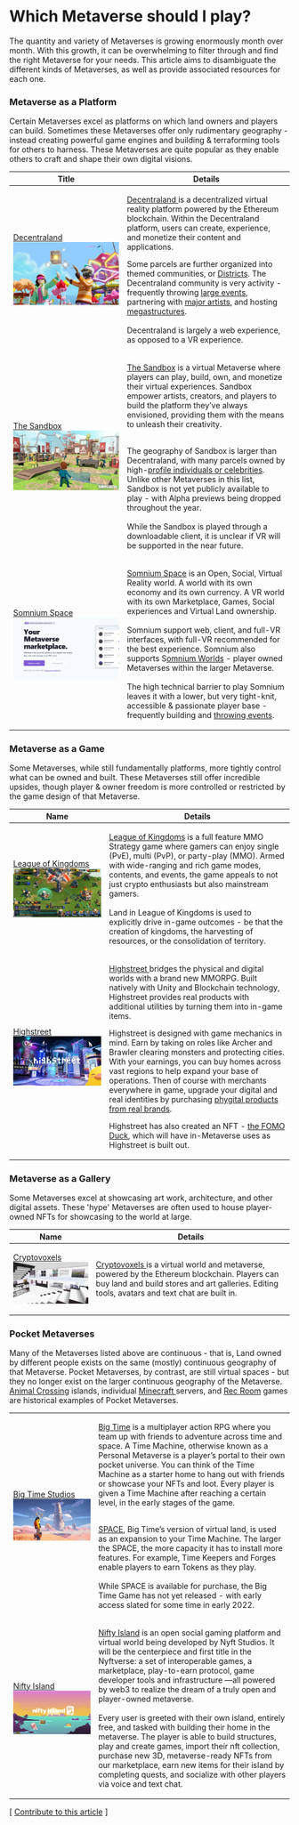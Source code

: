 # Which Metaverse should I play?

The quantity and variety of Metaverses is growing enormously month over month. With this growth, it can be overwhelming to filter through and find the right Metaverse for your needs. This article aims to disambiguate the different kinds of Metaverses, as well as provide associated resources for each one.

### Metaverse as a Platform

Certain Metaverses excel as platforms on which land owners and players can build. Sometimes these Metaverses offer only rudimentary geography - instead creating powerful game engines and building & terraforming tools for others to harness. These Metaverses are quite popular as they enable others to craft and shape their own digital visions.&#x20;

| Title                                                                                                                        | Details                                                                                                                                                                                                                                                                                                                                                                                                                                                                                                                                                                                                                                                                                                                                                                                                                                      |
| ---------------------------------------------------------------------------------------------------------------------------- | -------------------------------------------------------------------------------------------------------------------------------------------------------------------------------------------------------------------------------------------------------------------------------------------------------------------------------------------------------------------------------------------------------------------------------------------------------------------------------------------------------------------------------------------------------------------------------------------------------------------------------------------------------------------------------------------------------------------------------------------------------------------------------------------------------------------------------------------- |
| <p><a href="https://docenrtaland.com">Decentraland</a><br><img src="../.gitbook/assets/image (1).png" alt=""><br></p>        | <p><a href="https://docenrtaland.com">Decentraland </a>is a decentralized virtual reality platform powered by the Ethereum blockchain. Within the Decentraland platform, users can create, experience, and monetize their content and applications.</p><p></p><p>Some parcels are further organized into themed communities, or <a href="https://docs.decentraland.org/decentraland/glossary/#district">Districts</a>. The Decentraland community is very activity - frequently throwing <a href="https://events.decentraland.org">large events</a>, partnering with <a href="https://events.decentraland.org/event/?id=746bb7dd-4044-45bd-b87a-b93fcf9ea379">major artists</a>, and hosting <a href="https://nye.wemeta.world">megastructures</a>. <br><br>Decentraland is largely a web experience, as opposed to a VR experience.<br></p> |
| <p><a href="https://www.sandbox.game/en/">The Sandbox</a><br><img src="../.gitbook/assets/image (3) (1) (1).png" alt=""></p> | <p><a href="https://www.sandbox.game/en/">The Sandbox</a> is a virtual Metaverse where players can play, build, own, and monetize their virtual experiences. Sandbox empower artists, creators, and players to build the platform they’ve always envisioned, providing them with the means to unleash their creativity.</p><p><br>The geography of Sandbox is larger than Decentraland, with many parcels owned by high-<a href="https://fortune.com/2021/12/09/snoop-dogg-rapper-metaverse-snoopverse/">profile individuals or celebrities</a>. Unlike other Metaverses in this list, Sandbox is not yet publicly available to play - with Alpha previews being dropped throughout the year.<br><br>While the Sandbox is played through a downloadable client, it is unclear if VR will be supported in the near future. <br></p>           |
| <p><a href="https://somniumspace.com">Somnium Space</a><br><img src="../.gitbook/assets/image (9) (1).png" alt=""><br></p>   | <p><a href="https://somniumspace.com">Somnium Space</a> is an Open, Social, Virtual Reality world. A world with its own economy and its own currency. A VR world with its own Marketplace, Games, Social experiences and Virtual Land ownership.<br><br>Somnium support web, client, and full-VR interfaces, with full-VR recommended for the best experience. Somnium also supports S<a href="https://somniumspace.medium.com/announcing-somnium-worlds-somnium-web-blockchain-avatars-slo-details-prices-81ec741e2d3a">omnium Worlds</a> - player owned Metaverses within the larger Metaverse. <br><br>The high technical barrier to play Somnium leaves it with a lower, but very tight-knit, accessible &#x26; passionate player base - frequently building and <a href="https://somniumspace.com/events">throwing events</a>. <br></p> |



### Metaverse as a Game

Some Metaverses, while still fundamentally platforms, more tightly control what can be owned and built. These Metaverses still offer incredible upsides, though player & owner freedom is more controlled or restricted by the game design of that Metaverse.



| Name                                                                                                                                     | Details                                                                                                                                                                                                                                                                                                                                                                                                                                                                                                                                                                                                                                                                                                                                                                                                                                                                                                                                      |
| ---------------------------------------------------------------------------------------------------------------------------------------- | -------------------------------------------------------------------------------------------------------------------------------------------------------------------------------------------------------------------------------------------------------------------------------------------------------------------------------------------------------------------------------------------------------------------------------------------------------------------------------------------------------------------------------------------------------------------------------------------------------------------------------------------------------------------------------------------------------------------------------------------------------------------------------------------------------------------------------------------------------------------------------------------------------------------------------------------- |
| <p><a href="https://www.leagueofkingdoms.com">League of Kingdoms</a><br><img src="../.gitbook/assets/image (11) (1) (1).png" alt=""></p> | <p><a href="https://www.leagueofkingdoms.com/lok">League of Kingdoms</a> is a full feature MMO Strategy game where gamers can enjoy single (PvE), multi (PvP), or party-play (MMO). Armed with wide-ranging and rich game modes, contents, and events, the game appeals to not just crypto enthusiasts but also mainstream gamers.<br><br>Land in League of Kingdoms is used to explicitly drive in-game outcomes - be that the creation of kingdoms, the harvesting of resources, or the consolidation of territory. <br></p>                                                                                                                                                                                                                                                                                                                                                                                                               |
| <p><a href="https://www.highstreet.market">Highstreet</a><br><img src="../.gitbook/assets/image (12) (1).png" alt=""></p>                | <p><a href="https://www.highstreet.market">Highstreet </a>bridges the physical and digital worlds with a brand new MMORPG. Built natively with Unity and Blockchain technology, Highstreet provides real products with additional utilities by turning them into in-game items.</p><p></p><p>Highstreet is designed with game mechanics in mind. Earn by taking on roles like Archer and Brawler clearing monsters and protecting cities. With your earnings, you can buy homes across vast regions to help expand your base of operations. Then of course with merchants everywhere in game, upgrade your digital and real identities by purchasing <a href="https://www.highstreet.market/collectibles">phygital products from real brands</a>.</p><p></p><p>Highstreet has also created an NFT - <a href="https://www.foreverfomoducksquad.com">the FOMO Duck</a>, which will have in-Metaverse uses as Highstreet is built out. <br></p> |



### Metaverse as a Gallery

Some Metaverses excel at showcasing art work, architecture, and other digital assets. These 'hype' Metaverses are often used to house player-owned NFTs for showcasing to the world at large.&#x20;

| Name                                                                                                                      | Details                                                                                                                                                                                                                        |
| ------------------------------------------------------------------------------------------------------------------------- | ------------------------------------------------------------------------------------------------------------------------------------------------------------------------------------------------------------------------------ |
| <p><a href="https://www.cryptovoxels.com">Cryptovoxels</a><br><img src="../.gitbook/assets/image (3) (1).png" alt=""></p> | [Cryptovoxels ](https://www.cryptovoxels.com)is a virtual world and metaverse, powered by the Ethereum blockchain. Players can buy land and build stores and art galleries. Editing tools, avatars and text chat are built in. |



### Pocket Metaverses

Many of the Metaverses listed above are continuous - that is, Land owned by different people exists on the same (mostly) continuous geography of that Metaverse. Pocket Metaverses, by contrast, are still virtual spaces - but they no longer exist on the larger continuous geography of the Metaverse. [Animal Crossing](https://www.animal-crossing.com/new-horizons/) islands, individual [Minecraft ](https://www.minecraft.net/en-us)servers, and [Rec Room](https://recroom.com) games are historical examples of Pocket Metaverses.

|                                                                                                                      |                                                                                                                                                                                                                                                                                                                                                                                                                                                                                                                                                                                                                                                                                                                                                                                                                                                                                                                                                                                              |
| -------------------------------------------------------------------------------------------------------------------- | -------------------------------------------------------------------------------------------------------------------------------------------------------------------------------------------------------------------------------------------------------------------------------------------------------------------------------------------------------------------------------------------------------------------------------------------------------------------------------------------------------------------------------------------------------------------------------------------------------------------------------------------------------------------------------------------------------------------------------------------------------------------------------------------------------------------------------------------------------------------------------------------------------------------------------------------------------------------------------------------- |
| <p><a href="https://bigtime.gg">Big Time Studios</a><br><img src="../.gitbook/assets/image (4).png" alt=""></p>      | <p><a href="https://bigtime.gg">Big Time</a> is a multiplayer action RPG where you team up with friends to adventure across time and space. A Time Machine, otherwise known as a Personal Metaverse is a player’s portal to their own pocket universe. You can think of the Time Machine as a starter home to hang out with friends or showcase your NFTs and loot. Every player is given a Time Machine after reaching a certain level, in the early stages of the game.</p><p><br><a href="https://medium.com/playbigtime/big-time-space-rarity-utility-explained-331c8de2905">SPACE</a>, Big Time’s version of virtual land, is used as an expansion to your Time Machine. The larger the SPACE, the more capacity it has to install more features. For example, Time Keepers and Forges enable players to earn Tokens as they play.<br><br>While SPACE is available for purchase, the Big Time Game has not yet released - with early access slated for some time in early 2022.<br></p> |
| <p><a href="https://www.niftyisland.com">Nifty Island</a><br><img src="../.gitbook/assets/image (5).png" alt=""></p> | <p><a href="https://www.niftyisland.com">Nifty Island</a> is an open social gaming platform and virtual world being developed by Nyft Studios. It will be the centerpiece and first title in the Nyftverse: a set of interoperable games, a marketplace, play-to-earn protocol, game developer tools and infrastructure —all powered by web3 to realize the dream of a truly open and player-owned metaverse.<br><br>Every user is greeted with their own island, entirely free, and tasked with building their home in the metaverse. The player is able to build structures, play and create games, import their nft collection, purchase new 3D, metaverse-ready NFTs from our marketplace, earn new items for their island by completing quests, and socialize with other players via voice and text chat.</p><p></p>                                                                                                                                                                    |



\[ [Contribute to this article](https://github.com/the-metaverse/public-wiki) ]
